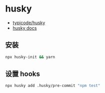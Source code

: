 # husky

* [typicode/husky](https://github.com/typicode/husky)
* [husky docs](https://typicode.github.io/husky)

## 安装

```bash
npx husky-init && yarn
```

## 设置 hooks

```bash
npx husky add .husky/pre-commit "npm test"
```